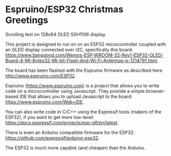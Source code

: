 # Espruino/ESP32 Christmas Greetings

Scrolling text on 128x64 OLED SSH1106 display.

This project is designed to run on on an ESP32 microcontroller coupled with an OLED display connected over I2C, specifically this board: https://www.banggood.com/Wemos-ESP-WROOM-32-Rev1-ESP32-OLED-Board-4-Mt-Bytes32-Mt-bit-Flash-And-Wi-Fi-Antennas-p-1214791.html.

The board has been flashed with the Espruino firmware as described here: http://www.espruino.com/ESP32.

Espruino (https://www.espruino.com) is a project that allows you to write code on a microcontroller using Javascript. They provide a simple browser-based IDE that allows you to upload Javascript to the board: https://www.espruino.com/Web+IDE.

You can also write code in C/C++ using the Espressif tools (makers of the ESP32), if you want to get more low-level: https://docs.espressif.com/projects/esp-idf/en/latest.

There is even an Arduino compatible firmware for the ESP32: https://github.com/espressif/arduino-esp32.

The ESP32 is much more capable (and cheaper) than the Arduino.
